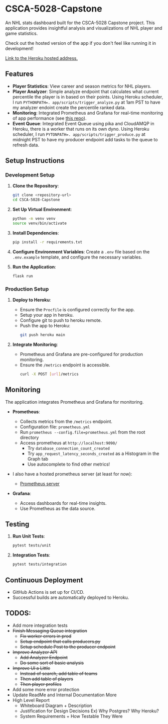 # CSCA-5028-Capstone

An NHL stats dashboard built for the CSCA-5028 Capstone project. This application provides insightful analysis and visualizations of NHL player and game statistics.

Check out the hosted version of the app if you don't feel like running it in development!

[Link to the Heroku hosted address.](https://nhl-reporting-app-b1fe017be8db.herokuapp.com/)

## Features

- **Player Statistics**: View career and season metrics for NHL players.
- **Player Analyzer**: Simple analyze endpoint that calculates what current percentile the player is in based on their points. Using Heroku scheduler, I run `PYTHONPATH=. app/scripts/trigger_analyze.py` at 1am PST to have my analyzer endoint create the percentile ranked data.
- **Monitoring**: Integrated Prometheus and Grafana for real-time monitoring of app performance (see [this repo](https://github.com/RescuedBuffalo/nhl-reporting-prometheus)).
- **Event Queue**: Integrated Event Queue using pika and CloudAMQP in Heroku, there is a worker that runs on its own dyno. Using Heroku scheduler, I run `PYTONPATH=. app/scripts/trigger_produce.py` at midnight PST to have my producer endpoint add tasks to the queue to refresh data.

## Setup Instructions

### Development Setup

1. **Clone the Repository**:
    ```bash
    git clone <repository-url>
    cd CSCA-5028-Capstone
    ```

2. **Set Up Virtual Environment**:
    ```bash
    python -m venv venv
    source venv/bin/activate
    ```

3. **Install Dependencies**:
    ```bash
    pip install -r requirements.txt
    ```

4. **Configure Environment Variables**:
    Create a `.env` file based on the `.env.example` template, and configure the necessary variables.

5. **Run the Application**:
    ```bash
    flask run
    ```

### Production Setup

1. **Deploy to Heroku**:
    - Ensure the `Procfile` is configured correctly for the app.
    - Setup your app in heroku.
    - Configure git to push to heroku remote.
    - Push the app to Heroku:
      ```bash
      git push heroku main
      ```

2. **Integrate Monitoring**:
    - Prometheus and Grafana are pre-configured for production monitoring.
    - Ensure the `/metrics` endpoint is accessible.
      ```bash
      curl -X POST [url]/metrics
      ```

## Monitoring

The application integrates Prometheus and Grafana for monitoring.

- **Prometheus**:
  - Collects metrics from the `/metrics` endpoint.
  - Configuration file: `prometheus.yml`
  - Run `prometheus --config.file=prometheus.yml` from the root directory
  - Access prometheus at `http://localhost:9090/`
    - Try `database_connection_count_created`
    - Try `app_request_latency_seconds_created` as a Histogram in the Graph tab
    - Use autocomplete to find other metrics!
- I also have a hosted prometheus server (at least for now):
    - [Prometheus server](https://nhl-reporting-prometheus-e58e22902675.herokuapp.com/graph)

- **Grafana**:
  - Access dashboards for real-time insights.
  - Use Prometheus as the data source.

## Testing

1. **Run Unit Tests**:
    ```bash
    pytest tests/unit
    ```

2. **Integration Tests**:
    ```bash
    pytest tests/integration
    ```


## Continuous Deployment

- GitHub Actions is set up for CI/CD.
- Successful builds are automatically deployed to Heroku.

## TODOS:
- Add more integration tests
- ~~Finish Messaging Queue integration~~
    - ~~Fix worker errors in prod~~
    - ~~Setup endpoint that calls producers.py~~
    - ~~Setup schedule Post to the producer endpoint~~
- ~~Improve Analyzer API~~
    - ~~Add Analyzer Endpoint~~
    - ~~Do some sort of basic analysis~~
- ~~Improve UI a Little~~
    - ~~Instead of search, add table of teams~~
    - ~~Then add table of players~~
    - ~~Then player profiles~~
- Add some more error protection
- Update ReadMe and Internal Documentation More
- High Level Report
    - Whiteboard Diagram + Description
    - Justification for Design Decisions
        Ex) Why Postgres? Why Heroku?
    - System Requirements + How Testable They Were
